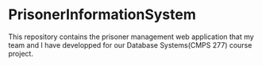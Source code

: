 # PrisonerInformationSystem
This repository contains the prisoner management web application that my team and I have developped for our Database Systems(CMPS 277) course project.
